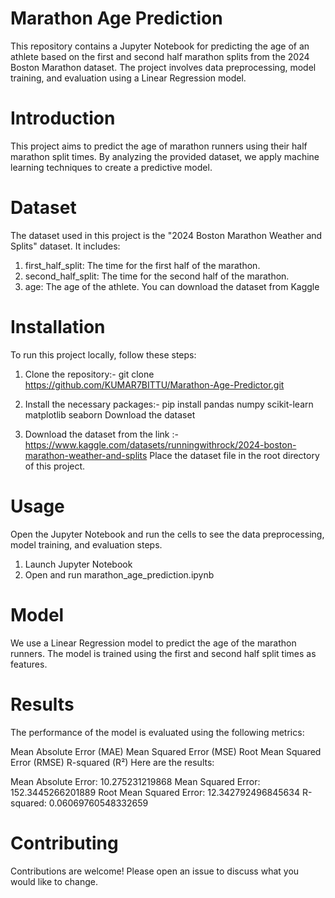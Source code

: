 # Marathon Age Prediction
This repository contains a Jupyter Notebook for predicting the age of an athlete based on the first and second half marathon splits from the 2024 Boston Marathon dataset. The project involves data preprocessing, model training, and evaluation using a Linear Regression model.

# Introduction
This project aims to predict the age of marathon runners using their half marathon split times. By analyzing the provided dataset, we apply machine learning techniques to create a predictive model.

# Dataset
The dataset used in this project is the "2024 Boston Marathon Weather and Splits" dataset. It includes:
1. first_half_split: The time for the first half of the marathon.
2. second_half_split: The time for the second half of the marathon.
3. age: The age of the athlete.
You can download the dataset from Kaggle

# Installation
To run this project locally, follow these steps:

1. Clone the repository:-
git clone https://github.com/KUMAR7BITTU/Marathon-Age-Predictor.git

2. Install the necessary packages:-
pip install pandas numpy scikit-learn matplotlib seaborn
Download the dataset

3. Download the dataset from the link :- https://www.kaggle.com/datasets/runningwithrock/2024-boston-marathon-weather-and-splits
Place the dataset file in the root directory of this project.

# Usage
Open the Jupyter Notebook and run the cells to see the data preprocessing, model training, and evaluation steps.

1. Launch Jupyter Notebook
2. Open and run marathon_age_prediction.ipynb

# Model
We use a Linear Regression model to predict the age of the marathon runners. The model is trained using the first and second half split times as features.

# Results
The performance of the model is evaluated using the following metrics:

Mean Absolute Error (MAE)
Mean Squared Error (MSE)
Root Mean Squared Error (RMSE)
R-squared (R²)
Here are the results:

Mean Absolute Error: 10.275231219868
Mean Squared Error: 152.3445266201889
Root Mean Squared Error: 12.342792496845634
R-squared: 0.06069760548332659

# Contributing
Contributions are welcome! Please open an issue to discuss what you would like to change.
